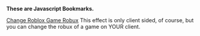 **These are Javascript Bookmarks.**

[Change Roblox Game Robux](https://raw.githubusercontent.com/Wapplee/Javascript-Bookmarklets/main/roblox-fake-game-robux.js)
This effect is only client sided, of course, but you can change the robux of a game on YOUR client.

